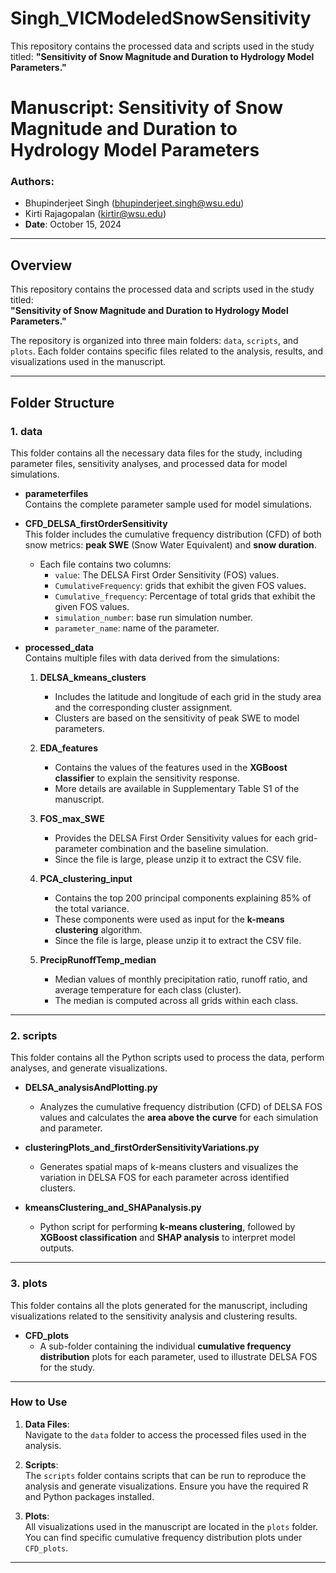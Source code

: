 # Singh_VICModeledSnowSensitivity
 This repository contains the processed data and scripts used in the study titled:   **"Sensitivity of Snow Magnitude and Duration to Hydrology Model Parameters."**

# Manuscript: Sensitivity of Snow Magnitude and Duration to Hydrology Model Parameters  
### Authors:  
- Bhupinderjeet Singh (bhupinderjeet.singh@wsu.edu)  
- Kirti Rajagopalan (kirtir@wsu.edu)  
- **Date**: October 15, 2024  
---

## Overview

This repository contains the processed data and scripts used in the study titled:  
**"Sensitivity of Snow Magnitude and Duration to Hydrology Model Parameters."**

The repository is organized into three main folders: `data`, `scripts`, and `plots`. Each folder contains specific files related to the analysis, results, and visualizations used in the manuscript.

---

## Folder Structure

### 1. **data**

This folder contains all the necessary data files for the study, including parameter files, sensitivity analyses, and processed data for model simulations.

- **parameterfiles**  
  Contains the complete parameter sample used for model simulations.

- **CFD_DELSA_firstOrderSensitivity**  
  This folder includes the cumulative frequency distribution (CFD) of both snow metrics: **peak SWE** (Snow Water Equivalent) and **snow duration**.  
  - Each file contains two columns:
    - `value`: The DELSA First Order Sensitivity (FOS) values.
	- `CumulativeFrequency`: grids that exhibit the given FOS values.
    - `Cumulative_frequency`: Percentage of total grids that exhibit the given FOS values.
	- `simulation_number`: base run simulation number.
	- `parameter_name`: name of the parameter.

- **processed_data**  
  Contains multiple files with data derived from the simulations:
  
  1. **DELSA_kmeans_clusters**  
     - Includes the latitude and longitude of each grid in the study area and the corresponding cluster assignment.  
     - Clusters are based on the sensitivity of peak SWE to model parameters.
  
  2. **EDA_features**  
     - Contains the values of the features used in the **XGBoost classifier** to explain the sensitivity response.  
     - More details are available in Supplementary Table S1 of the manuscript.
  
  3. **FOS_max_SWE**  
     - Provides the DELSA First Order Sensitivity values for each grid-parameter combination and the baseline simulation.
     - Since the file is large, please unzip it to extract the CSV file.
  
  4. **PCA_clustering_input**  
     - Contains the top 200 principal components explaining 85% of the total variance.  
     - These components were used as input for the **k-means clustering** algorithm.
     - Since the file is large, please unzip it to extract the CSV file.
  
  5. **PrecipRunoffTemp_median**  
     - Median values of monthly precipitation ratio, runoff ratio, and average temperature for each class (cluster).  
     - The median is computed across all grids within each class.

---

### 2. **scripts**

This folder contains all the Python scripts used to process the data, perform analyses, and generate visualizations.

- **DELSA_analysisAndPlotting.py**  
  - Analyzes the cumulative frequency distribution (CFD) of DELSA FOS values and calculates the **area above the curve** for each simulation and parameter.
  
- **clusteringPlots_and_firstOrderSensitivityVariations.py**  
  - Generates spatial maps of k-means clusters and visualizes the variation in DELSA FOS for each parameter across identified clusters.
  
- **kmeansClustering_and_SHAPanalysis.py**  
  - Python script for performing **k-means clustering**, followed by **XGBoost classification** and **SHAP analysis** to interpret model outputs.

---

### 3. **plots**

This folder contains all the plots generated for the manuscript, including visualizations related to the sensitivity analysis and clustering results.

- **CFD_plots**  
  - A sub-folder containing the individual **cumulative frequency distribution** plots for each parameter, used to illustrate DELSA FOS for the study.

---

### How to Use

1. **Data Files**:  
   Navigate to the `data` folder to access the processed files used in the analysis.
   
2. **Scripts**:  
   The `scripts` folder contains scripts that can be run to reproduce the analysis and generate visualizations. Ensure you have the required R and Python packages installed.

3. **Plots**:  
   All visualizations used in the manuscript are located in the `plots` folder. You can find specific cumulative frequency distribution plots under `CFD_plots`.

---
